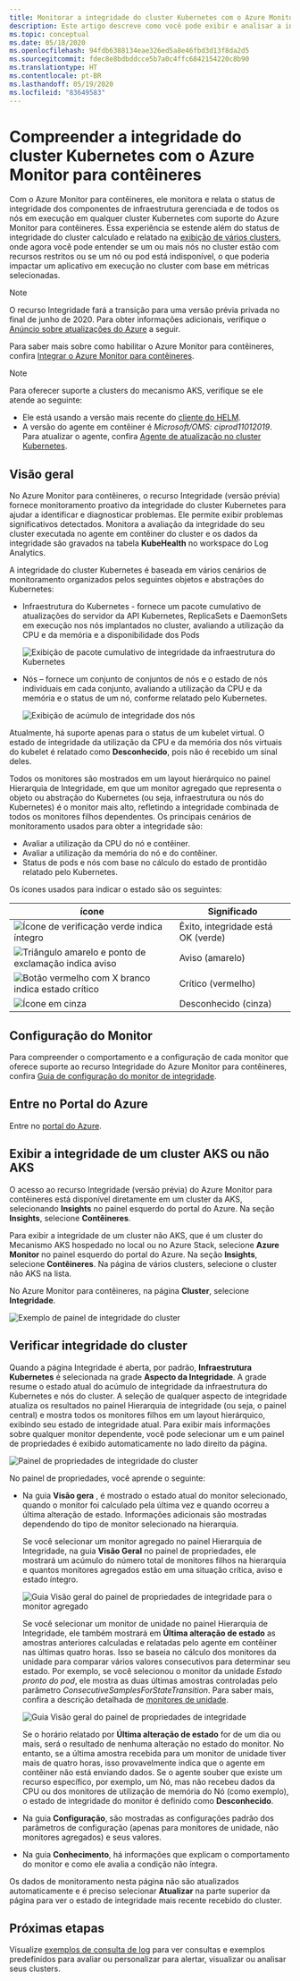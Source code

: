 ```yaml
---
title: Monitorar a integridade do cluster Kubernetes com o Azure Monitor para contêineres | Microsoft Docs
description: Este artigo descreve como você pode exibir e analisar a integridade de seus clusters AKS e não AKS com o Azure Monitor para contêineres.
ms.topic: conceptual
ms.date: 05/18/2020
ms.openlocfilehash: 94fdb6388134eae326ed5a8e46fbd3d13f8da2d5
ms.sourcegitcommit: fdec8e8bdbddcce5b7a0c4ffc6842154220c8b90
ms.translationtype: HT
ms.contentlocale: pt-BR
ms.lasthandoff: 05/19/2020
ms.locfileid: "83649583"
---
```

# <a name="understand-kubernetes-cluster-health-with-azure-monitor-for-containers"></a>Compreender a integridade do cluster Kubernetes com o Azure Monitor para contêineres

Com o Azure Monitor para contêineres, ele monitora e relata o status de integridade dos componentes de infraestrutura gerenciada e de todos os nós em execução em qualquer cluster Kubernetes com suporte do Azure Monitor para contêineres. Essa experiência se estende além do status de integridade do cluster calculado e relatado na [exibição de vários clusters](container-insights-analyze.md#multi-cluster-view-from-azure-monitor), onde agora você pode entender se um ou mais nós no cluster estão com recursos restritos ou se um nó ou pod está indisponível, o que poderia impactar um aplicativo em execução no cluster com base em métricas selecionadas.

>[!NOTE]
>O recurso Integridade fará a transição para uma versão prévia privada no final de junho de 2020. Para obter informações adicionais, verifique o [Anúncio sobre atualizações do Azure](https://azure.microsoft.com/updates/ci-health-limited-preview/) a seguir.
>

Para saber mais sobre como habilitar o Azure Monitor para contêineres, confira [Integrar o Azure Monitor para contêineres](container-insights-onboard.md).

>[!NOTE]
>Para oferecer suporte a clusters do mecanismo AKS, verifique se ele atende ao seguinte:
>- Ele está usando a versão mais recente do [cliente do HELM](https://helm.sh/docs/using_helm/).
>- A versão do agente em contêiner é *Microsoft/OMS: ciprod11012019*. Para atualizar o agente, confira [Agente de atualização no cluster Kubernetes](container-insights-manage-agent.md#how-to-upgrade-the-azure-monitor-for-containers-agent).
>

## <a name="overview"></a>Visão geral

No Azure Monitor para contêineres, o recurso Integridade (versão prévia) fornece monitoramento proativo da integridade do cluster Kubernetes para ajudar a identificar e diagnosticar problemas. Ele permite exibir problemas significativos detectados. Monitora a avaliação da integridade do seu cluster executada no agente em contêiner do cluster e os dados da integridade são gravados na tabela **KubeHealth** no workspace do Log Analytics. 

A integridade do cluster Kubernetes é baseada em vários cenários de monitoramento organizados pelos seguintes objetos e abstrações do Kubernetes:

- Infraestrutura do Kubernetes - fornece um pacote cumulativo de atualizações do servidor da API Kubernetes, ReplicaSets e DaemonSets em execução nos nós implantados no cluster, avaliando a utilização da CPU e da memória e a disponibilidade dos Pods

    ![Exibição de pacote cumulativo de integridade da infraestrutura do Kubernetes](./media/container-insights-health/health-view-kube-infra-01.png)

- Nós – fornece um conjunto de conjuntos de nós e o estado de nós individuais em cada conjunto, avaliando a utilização da CPU e da memória e o status de um nó, conforme relatado pelo Kubernetes.

    ![Exibição de acúmulo de integridade dos nós](./media/container-insights-health/health-view-nodes-01.png)

Atualmente, há suporte apenas para o status de um kubelet virtual. O estado de integridade da utilização da CPU e da memória dos nós virtuais do kubelet é relatado como **Desconhecido**, pois não é recebido um sinal deles.

Todos os monitores são mostrados em um layout hierárquico no painel Hierarquia de Integridade, em que um monitor agregado que representa o objeto ou abstração do Kubernetes (ou seja, infraestrutura ou nós do Kubernetes) é o monitor mais alto, refletindo a integridade combinada de todos os monitores filhos dependentes. Os principais cenários de monitoramento usados para obter a integridade são:

* Avaliar a utilização da CPU do nó e contêiner.
* Avaliar a utilização da memória do nó e do contêiner.
* Status de pods e nós com base no cálculo do estado de prontidão relatado pelo Kubernetes.

Os ícones usados para indicar o estado são os seguintes:

|ícone|Significado|  
|--------|-----------|  
|![Ícone de verificação verde indica íntegro](./media/container-insights-health/healthyicon.png)|Êxito, integridade está OK (verde)|  
|![Triângulo amarelo e ponto de exclamação indica aviso](./media/container-insights-health/warningicon.png)|Aviso (amarelo)|  
|![Botão vermelho com X branco indica estado crítico](./media/container-insights-health/criticalicon.png)|Crítico (vermelho)|  
|![Ícone em cinza](./media/container-insights-health/grayicon.png)|Desconhecido (cinza)|  

## <a name="monitor-configuration"></a>Configuração do Monitor

Para compreender o comportamento e a configuração de cada monitor que oferece suporte ao recurso Integridade do Azure Monitor para contêineres, confira [Guia de configuração do monitor de integridade](container-insights-health-monitors-config.md).

## <a name="sign-in-to-the-azure-portal"></a>Entre no Portal do Azure

Entre no [portal do Azure](https://portal.azure.com). 

## <a name="view-health-of-an-aks-or-non-aks-cluster"></a>Exibir a integridade de um cluster AKS ou não AKS

O acesso ao recurso Integridade (versão prévia) do Azure Monitor para contêineres está disponível diretamente em um cluster da AKS, selecionando **Insights** no painel esquerdo do portal do Azure. Na seção **Insights**, selecione **Contêineres**. 

Para exibir a integridade de um cluster não AKS, que é um cluster do Mecanismo AKS hospedado no local ou no Azure Stack, selecione **Azure Monitor** no painel esquerdo do portal do Azure. Na seção **Insights**, selecione **Contêineres**.  Na página de vários clusters, selecione o cluster não AKS na lista.

No Azure Monitor para contêineres, na página **Cluster**, selecione **Integridade**.

![Exemplo de painel de integridade do cluster](./media/container-insights-health/container-insights-health-page.png)

## <a name="review-cluster-health"></a>Verificar integridade do cluster

Quando a página Integridade é aberta, por padrão,  **Infraestrutura Kubernetes** é selecionada na grade **Aspecto da Integridade**.  A grade resume o estado atual do acúmulo de integridade da infraestrutura do Kubernetes e nós do cluster. A seleção de qualquer aspecto de integridade atualiza os resultados no painel Hierarquia de integridade (ou seja, o painel central) e mostra todos os monitores filhos em um layout hierárquico, exibindo seu estado de integridade atual. Para exibir mais informações sobre qualquer monitor dependente, você pode selecionar um e um painel de propriedades é exibido automaticamente no lado direito da página. 

![Painel de propriedades de integridade do cluster](./media/container-insights-health/health-view-property-pane.png)

No painel de propriedades, você aprende o seguinte:

- Na guia **Visão gera** , é mostrado o estado atual do monitor selecionado, quando o monitor foi calculado pela última vez e quando ocorreu a última alteração de estado. Informações adicionais são mostradas dependendo do tipo de monitor selecionado na hierarquia.

    Se você selecionar um monitor agregado no painel Hierarquia de Integridade, na guia **Visão Geral** no painel de propriedades, ele mostrará um acúmulo do número total de monitores filhos na hierarquia e quantos monitores agregados estão em uma situação crítica, aviso e estado íntegro. 

    ![Guia Visão geral do painel de propriedades de integridade para o monitor agregado](./media/container-insights-health/health-overview-aggregate-monitor.png)

    Se você selecionar um monitor de unidade no painel Hierarquia de Integridade, ele também mostrará em **Última alteração de estado** as amostras anteriores calculadas e relatadas pelo agente em contêiner nas últimas quatro horas. Isso se baseia no cálculo dos monitores da unidade para comparar vários valores consecutivos para determinar seu estado. Por exemplo, se você selecionou o monitor da unidade *Estado pronto do pod*, ele mostra as duas últimas amostras controladas pelo parâmetro *ConsecutiveSamplesForStateTransition*. Para saber mais, confira a descrição detalhada de [monitores de unidade](container-insights-health-monitors-config.md#unit-monitors).
    
    ![Guia Visão geral do painel de propriedades de integridade](./media/container-insights-health/health-overview-unit-monitor.png)

    Se o horário relatado por **Última alteração de estado** for de um dia ou mais, será o resultado de nenhuma alteração no estado do monitor. No entanto, se a última amostra recebida para um monitor de unidade tiver mais de quatro horas, isso provavelmente indica que o agente em contêiner não está enviando dados. Se o agente souber que existe um recurso específico, por exemplo, um Nó, mas não recebeu dados da CPU ou dos monitores de utilização de memória do Nó (como exemplo), o estado de integridade do monitor é definido como **Desconhecido**.  

- Na guia **Configuração**, são mostradas as configurações padrão dos parâmetros de configuração (apenas para monitores de unidade, não monitores agregados) e seus valores.
- Na guia **Conhecimento**, há informações que explicam o comportamento do monitor e como ele avalia a condição não íntegra.

Os dados de monitoramento nesta página não são atualizados automaticamente e é preciso selecionar **Atualizar** na parte superior da página para ver o estado de integridade mais recente recebido do cluster.

## <a name="next-steps"></a>Próximas etapas

Visualize [exemplos de consulta de log](container-insights-log-search.md#search-logs-to-analyze-data) para ver consultas e exemplos predefinidos para avaliar ou personalizar para alertar, visualizar ou analisar seus clusters.
